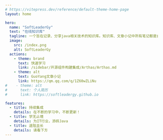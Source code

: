 ```yaml
---
# https://vitepress.dev/reference/default-theme-home-page
layout: home

hero:
  name: "SoftLeaderGy"
  text: "在线知识库"
  tagline: 一个旨在记录、分享java相关技术的知识库。知识库、文章小记中所有笔记都是自己学习、工作中所写，如有问题，请多多指教～
  image:
    src: /index.png
    alt: SoftLeaderGy
  actions:
    - theme: brand
      text: 快速学习
      link: /sidebar/开源组件构建集成/Arthas/Arthas.md
    - theme: alt
      text: GuoYang文章小记
      link: https://qm.qq.com/q/1Z60wZLiNu
#    - theme: alt
#      text: 个人简历
#      link: https://softleadergy.github.io

features:
  - title: 持续集成
    details: 在不断的学习中，不断更新！
  - title: 学无止境
    details: 为IT行业，添砖Java
  - title: 道阻且长
    details: 请看下方
---
```



<script setup>

import { VPTeamMembers } from 'vitepress/theme'

const members = [

  {
    avatar: '/Idea.png',
    name: '是洋',
    title: '个人介绍',
    links: [
      { icon: { svg: '<svg t="1715668518501" class="icon" viewBox="0 0 1024 1024" version="1.1" xmlns="http://www.w3.org/2000/svg" p-id="20772" width="200" height="200"><path d="M213.333333 853.333333H85.333333a42.666667 42.666667 0 0 1-42.666666-42.666666V213.333333a42.666667 42.666667 0 0 1 42.666666-42.666666h618.666667v64H106.666667v554.666666h106.666666v64z m704-64V234.666667h-64V170.666667h85.333334a42.666667 42.666667 0 0 1 42.666666 42.666666v597.333334a42.666667 42.666667 0 0 1-42.666666 42.666666H320v-64h597.333333z" fill="#1A1A1A" p-id="20773"></path><path d="M569.749333 387.733333a29.546667 29.546667 0 0 1 15.658667 38.741334l-84.650667 199.381333a29.546667 29.546667 0 0 1-54.378666-23.082667l84.650666-199.402666a29.546667 29.546667 0 0 1 38.72-15.637334z m-246.506666-5.269333l11.605333 11.605333a21.333333 21.333333 0 0 1 0 30.165334l-82.453333 82.432 82.56 82.56a21.333333 21.333333 0 0 1 0 30.165333l-11.605334 11.605333a21.333333 21.333333 0 0 1-30.165333 0L184.106667 521.92a21.290667 21.290667 0 0 1-4.224-5.973333l-0.085334-0.213334a21.333333 21.333333 0 0 1 4.202667-24.192l109.077333-109.077333a21.333333 21.333333 0 0 1 30.165334 0z m405.504 3.648l2.389333 2.133333 97.493333 97.493334c7.317333 7.317333 9.984 17.557333 8 26.986666l-0.853333 3.114667-0.085333 0.213333c-1.045333 3.2-2.645333 6.250667-4.821334 9.002667l-2.346666 2.666667-97.493334 97.472a29.546667 29.546667 0 0 1-43.925333-39.381334l2.154667-2.410666 76.757333-76.736-76.650667-76.629334A29.546667 29.546667 0 0 1 728.746667 386.133333z" fill="#02BBAC" p-id="20774"></path></svg><title>我的简历</title>'}, 
              link: '/专业技能.pdf'
      },
      { icon: { svg: '<svg t="1715668399724" class="icon" viewBox="0 0 1024 1024" version="1.1" xmlns="http://www.w3.org/2000/svg" p-id="17937" width="200" height="200"><path d="M252.41941 664.395768a30.986896 30.986896 0 0 0 30.7916 30.791601h460.767334a30.856699 30.856699 0 0 0 0-61.6483H283.21101a30.856699 30.856699 0 0 0-30.7916 30.856699z m491.558934 125.184457H283.21101a30.791601 30.791601 0 0 0 0 61.583201h460.767334a30.791601 30.791601 0 1 0 0-61.583201z" fill="#333333" p-id="17938"></path><path d="M743.978344 857.673278H283.21101a37.301453 37.301453 0 0 1 0-74.602905h460.767334a37.301453 37.301453 0 1 1 0 74.602905z m-460.767334-61.583201a24.281748 24.281748 0 0 0 0 48.563497h460.767334a24.281748 24.281748 0 1 0 0-48.563497z m460.767334-94.392856H283.21101a37.366551 37.366551 0 0 1 0-74.668004h460.767334a37.366551 37.366551 0 0 1 0 74.668004z m-460.767334-61.648299a24.346847 24.346847 0 0 0 0 48.628595h460.767334a24.346847 24.346847 0 0 0 0-48.628595z" fill="#333333" p-id="17939"></path><path d="M601.738075 6.510113H162.127761A61.778497 61.778497 0 0 0 100.479461 68.093314v887.748534a61.843595 61.843595 0 0 0 61.6483 61.6483H862.13216a61.843595 61.843595 0 0 0 61.6483-61.6483v-627.549745a47.456822 47.456822 0 0 0-13.931084-33.590837L635.263814 20.441196A47.456822 47.456822 0 0 0 601.738075 6.510113z m81.43825 149.010515L781.605289 253.884493a13.019704 13.019704 0 0 1-8.983596 21.742906H672.044478a10.676157 10.676157 0 0 1-10.611059-10.611059V164.504224a13.019704 13.019704 0 0 1 21.742906-8.983596z m-520.78817 800.32122V68.288609h434.923221l2.343546 2.408645V264.951242a72.454654 72.454654 0 0 0 72.259359 72.19426h189.76219v618.435952" fill="#333333" p-id="17940"></path><path d="M862.13216 1024H162.062662A68.22325 68.22325 0 0 1 93.969609 955.841848V68.093314A68.158152 68.158152 0 0 1 162.062662 0.00026H601.738075a53.641182 53.641182 0 0 1 38.212832 15.818941L914.210977 290.079271a53.641182 53.641182 0 0 1 15.818941 38.212832v627.549745A68.22325 68.22325 0 0 1 862.13216 1024zM162.062662 13.019965A55.203546 55.203546 0 0 0 106.989313 68.093314v887.748534a55.203546 55.203546 0 0 0 55.073349 55.138448H862.13216a55.203546 55.203546 0 0 0 55.073349-55.138448v-627.549745a40.426182 40.426182 0 0 0-12.238522-28.838645L630.641819 24.998093A40.556379 40.556379 0 0 0 601.738075 13.019965z m-6.509852 942.821883V61.778757h444.427605l6.509852 6.509852V264.951242a65.814605 65.814605 0 0 0 65.749507 65.684408h196.272041v624.945804h-13.019704v-611.9261h-183.57783a78.834309 78.834309 0 0 1-78.769211-78.704112V74.603166H168.442317v881.108485z m617.068883-673.639498H672.044478a17.120911 17.120911 0 0 1-17.120911-17.120911V164.504224a19.529556 19.529556 0 0 1 32.549261-13.605591l98.428964 98.494062a19.529556 19.529556 0 0 1-13.605591 32.549261z m-98.363865-123.68719a6.509852 6.509852 0 0 0-2.473744 0.520788 5.989064 5.989064 0 0 0-3.840813 5.72867v100.316821a4.166305 4.166305 0 0 0 4.101207 4.101207h100.577215a6.509852 6.509852 0 0 0 4.4267-10.611059L678.55433 160.077524a5.923965 5.923965 0 0 0-4.296502-1.822758z" fill="#333333" p-id="17941"></path><path d="M390.428275 135.405185a98.298767 98.298767 0 1 0 98.298767 98.298767 98.298767 98.298767 0 0 0-98.298767-98.298767z m0 142.695958a44.46229 44.46229 0 1 1 44.46229-44.397191 44.46229 44.46229 0 0 1-44.46229 44.397191z" fill="#333333" p-id="17942"></path><path d="M390.428275 338.512571a104.808619 104.808619 0 1 1 104.808619-104.808619A104.938816 104.938816 0 0 1 390.428275 338.512571z m0-196.532436a91.788915 91.788915 0 1 0 91.788915 91.788915 91.919112 91.919112 0 0 0-91.788915-91.854013z m0 142.695959a50.972142 50.972142 0 1 1 50.972142-50.907044 50.972142 50.972142 0 0 1-50.972142 50.841945z m0-88.859482a37.952438 37.952438 0 1 0 37.952438 37.952438 37.952438 37.952438 0 0 0-37.952438-38.017536zM283.21101 514.278578a30.856699 30.856699 0 0 0 30.8567-30.856699c0-33.330443 34.957906-61.583201 76.360565-61.583201s76.425664 28.122561 76.425664 61.583201a30.856699 30.856699 0 1 0 61.6483 0c0-67.897758-61.908694-123.231501-138.073964-123.2315s-138.008865 55.333743-138.008865 123.2315A30.791601 30.791601 0 0 0 283.21101 514.278578z" fill="#333333" p-id="17943"></path><path d="M497.580441 520.788431a37.366551 37.366551 0 0 1-37.366551-37.366552c0-29.815123-31.963374-55.073349-69.915812-55.073349s-69.720516 25.388423-69.720516 55.203546a37.366551 37.366551 0 1 1-74.668004 0c0-71.608373 65.098521-129.741353 144.518717-129.741352s144.583816 58.198078 144.583816 129.741352A37.366551 37.366551 0 0 1 497.580441 520.788431zM390.428275 415.459023c44.983078 0 82.935516 31.182192 82.935516 68.093053a24.346847 24.346847 0 1 0 48.628596 0c0-64.317339-59.044359-116.721649-131.564112-116.721648s-131.499013 52.40431-131.499013 116.721648a24.346847 24.346847 0 1 0 48.628595 0c0-36.910862 37.952438-68.093053 82.870418-68.093053z" fill="#333333" p-id="17944"></path></svg><title>我的简历</title>'}, 
              link: '/Java研发工程师_郭洋.pdf'
      },
      { icon: 'github', link: 'https://github.com/SoftLeaderGy' },
      {
        icon: {
          svg: '<svg t="1712735275883" class="icon" viewBox="0 0 1024 1024" version="1.1" xmlns="http://www.w3.org/2000/svg" p-id="4382" width="200" height="200"><path d="M512 1024C229.2224 1024 0 794.7776 0 512S229.2224 0 512 0s512 229.2224 512 512-229.2224 512-512 512z m259.1488-568.8832H480.4096a25.2928 25.2928 0 0 0-25.2928 25.2928l-0.0256 63.2064c0 13.952 11.3152 25.2928 25.2672 25.2928h177.024c13.9776 0 25.2928 11.3152 25.2928 25.2672v12.6464a75.8528 75.8528 0 0 1-75.8528 75.8528H366.592a25.2928 25.2928 0 0 1-25.2672-25.2928v-240.1792a75.8528 75.8528 0 0 1 75.8272-75.8528h353.9456a25.2928 25.2928 0 0 0 25.2672-25.2928l0.0768-63.2064a25.2928 25.2928 0 0 0-25.2672-25.2928H417.152a189.6192 189.6192 0 0 0-189.6192 189.6448v353.9456c0 13.9776 11.3152 25.2928 25.2928 25.2928h372.9408a170.6496 170.6496 0 0 0 170.6496-170.6496v-145.408a25.2928 25.2928 0 0 0-25.2928-25.2672z" fill="#C71D23" p-id="4383"></path></svg><title>Gitee</title>'
        },
        link: 'https://gitee.com/softleadergy',
      },

    ]
  },
  {
    avatar: '/Webstorm.png',
    name: '不是阳',
    title: '联系方式',
    links: [
      { icon: { svg: '<svg t="1715652975323" class="icon" viewBox="0 0 1040 1024" version="1.1" xmlns="http://www.w3.org/2000/svg" p-id="4318" width="200" height="200"><path d="M818.97651 64.224744 204.713428 64.224744c-113.073288 0-204.714452 93.713358-204.714452 209.238488l0 413.642878c0 115.52513 91.641163 208.357422 204.714452 208.357422l614.262058 0c113.134687 0 204.771757-92.833315 204.771757-208.357422L1023.747243 273.463232C1023.748267 157.939125 932.110173 64.224744 818.97651 64.224744zM709.783599 482.420311l249.786996-150.083204 0 296.587905L709.783599 482.420311zM204.713428 128.026862l614.262058 0c72.988338 0 133.375683 58.618049 139.984195 132.059712L511.875157 528.771989 64.50206 259.912611C71.221088 186.55179 131.840724 128.026862 204.713428 128.026862zM63.87375 332.154959l250.091942 150.266375L63.87375 629.103068 63.87375 332.154959zM818.97651 831.417867 204.713428 831.417867c-72.79391 0-133.36238-57.398268-140.190903-130.530892l309.642223-181.605128c0.189312-0.11461 0.370437-0.23843 0.555655-0.356111l121.31295 72.890101c4.840238 2.889817 10.308787 4.397147 15.84078 4.397147 5.529947 0 10.997472-1.50733 15.838733-4.397147l121.314996-72.891124c0.186242 0.118704 0.367367 0.242524 0.557702 0.357134l309.352627 181.435259C952.219163 773.930571 891.884007 831.417867 818.97651 831.417867z" p-id="4319"></path></svg><title>邮箱</title>'}, 
              link: 'mailto:826044698@qq.com'
      },
      { icon: { svg: '<svg t="1715590711059" class="icon" viewBox="0 0 1024 1024" version="1.1" xmlns="http://www.w3.org/2000/svg" p-id="10599" width="200" height="200"><path d="M853.534249 449.917741c0 0 21.811948-24.127762 21.811948-68.442375 0-44.336764-51.599359-68.444389-51.599359-68.444389 0-80.230876-34.355606-139.829862-68.421231-182.516357C663.375705 15.351199 504.34271 16.441646 504.34271 16.441646S346.066886 19.539802 253.405123 130.515627c-35.9364 43.021785-68.46654 99.634377-68.46654 182.516357 0 0-51.5762 24.107625-51.5762 68.444389 0 44.313606 21.834099 68.442375 21.834099 68.442375S2.445384 541.199078 2.445384 723.692277c0 66.551463 46.922421 68.444389 65.457996 68.444389 30.679502 0 65.459003-45.628586 65.459003-45.628586s-2.318835 52.223622 43.669206 91.259185c0 0-60.534374 21.56627-60.534374 91.257172 0 69.691908 99.234648 98.343563 191.449358 91.259185 100.103581-7.685482 196.398152-68.445396 196.398152-68.445396s104.983908 65.459003 205.352297 68.445396c77.357253 2.29467 182.516357-21.567277 182.516357-91.259185 0-69.690901-60.512222-91.257172-60.512222-91.257172 45.987034-39.035564 43.647054-91.259185 43.647054-91.259185s31.817272 44.426376 62.49476 45.628586c26.826189 1.048158 68.444389-24.707723 68.444389-91.259185C1006.285346 497.865162 853.534249 449.917741 853.534249 449.917741zM915.026161 700.87748c-11.518658 9.025634-50.038701-23.369585-68.442375-45.626572-12.076467-14.594663-22.837954 22.811776-22.837954 22.811776s-11.586119 138.247053-78.914889 173.005409c0 0-9.8261 22.813789 2.762867 24.774176 22.679875 3.56434 67.262317 41.597055 63.875187 60.087321-2.540347 14.060012-89.053121 13.034006-147.403581-6.90616-121.914523-41.619207-159.723712-68.442375-159.723712-68.442375s-30.500278 31.591732-159.678402 68.442375c-43.869574 12.521506-134.303121 14.059005-136.888778 0-3.408274-18.491272 55.342922-49.615814 78.269482-53.180153 12.744026-1.960387 2.806163-24.774176 2.806163-24.774176C220.742075 816.309737 184.938583 678.062684 184.938583 678.062684s-7.707633-34.443204-22.792645-22.811776c-19.470962 14.992379-54.874725 59.641275-68.442375 45.626572-19.405515-20.029778 10.026468-69.312316 33.930704-103.777671 32.373067-46.743197 89.140719-82.278861 115.54402-101.552475 10.58327-7.707633 0-22.814796 0-22.814796s-35.403763-24.975552-35.403763-68.442375c0-47.012033 68.444389-45.629593 68.444389-45.629593 0-251.517548 231.041724-250.959739 231.041724-250.959739s225.249168-1.315987 225.249168 250.959739c0 0 68.421231-1.38244 68.421231 45.629593 0 43.466824-32.440528 68.442375-32.440528 68.442375s-10.492652 15.107163 0 22.814796c26.09117 19.273615 103.75854 54.809278 135.796318 101.552475C927.905108 631.565164 935.234156 685.015161 915.026161 700.87748z" p-id="10600"></path></svg><title>QQ</title>'}, 
              link: 'https://qm.qq.com/q/1Z60wZLiNu'
      },
      { icon: { svg: '<svg t="1715590852306" class="icon" viewBox="0 0 1309 1024" version="1.1" xmlns="http://www.w3.org/2000/svg" p-id="13080" width="200" height="200"><path d="M1147.26896 912.681417l34.90165 111.318583-127.165111-66.823891a604.787313 604.787313 0 0 1-139.082747 22.263717c-220.607239 0-394.296969-144.615936-394.296969-322.758409s173.526026-322.889372 394.296969-322.889372C1124.219465 333.661082 1309.630388 478.669907 1309.630388 656.550454c0 100.284947-69.344929 189.143369-162.361428 256.130963zM788.070086 511.869037a49.11114 49.11114 0 0 0-46.360916 44.494692 48.783732 48.783732 0 0 0 46.360916 44.494693 52.090549 52.090549 0 0 0 57.983885-44.494693 52.385216 52.385216 0 0 0-57.983885-44.494692z m254.985036 0a48.881954 48.881954 0 0 0-46.09899 44.494692 48.620028 48.620028 0 0 0 46.09899 44.494693 52.385216 52.385216 0 0 0 57.983886-44.494693 52.58166 52.58166 0 0 0-57.951145-44.494692z m-550.568615 150.018161a318.567592 318.567592 0 0 0 14.307712 93.212943c-14.307712 1.080445-28.746387 1.768001-43.283284 1.768001a827.293516 827.293516 0 0 1-162.394168-22.296458l-162.001279 77.955749 46.328175-133.811485C69.410411 600.858422 0 500.507993 0 378.38496 0 166.683208 208.689602 0 463.510935 0c227.908428 0 427.594322 133.18941 467.701752 312.379588a427.463358 427.463358 0 0 0-44.625655-2.619261c-220.24709 0-394.100524 157.74498-394.100525 352.126871zM312.90344 189.143369a64.270111 64.270111 0 0 0-69.803299 55.659291 64.532037 64.532037 0 0 0 69.803299 55.659292 53.694846 53.694846 0 0 0 57.852923-55.659292 53.465661 53.465661 0 0 0-57.852923-55.659291z m324.428188 0a64.040926 64.040926 0 0 0-69.574114 55.659291 64.302852 64.302852 0 0 0 69.574114 55.659292 53.694846 53.694846 0 0 0 57.951145-55.659292 53.465661 53.465661 0 0 0-57.951145-55.659291z" p-id="13081"></path></svg><title>微信</title>'}, 
              link: '/微信添加.jpg'
      },
    ]
  }


]

</script>
[//]: # (# Our Team)
[//]: # (Say hello to our awesome team.)
<VPTeamMembers size="small" :members="members" />
